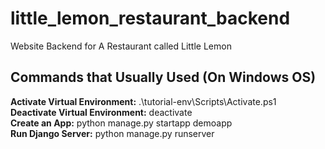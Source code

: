 # little_lemon_restaurant_backend
Website Backend for A Restaurant called Little Lemon

## Commands that Usually Used (On Windows OS)
**Activate Virtual Environment:** .\tutorial-env\Scripts\Activate.ps1 <br />
**Deactivate Virtual Environment:** deactivate <br />
**Create an App:** python manage.py startapp demoapp <br />
**Run Django Server:** python manage.py runserver